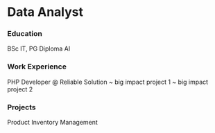 # Data Analyst

### Education
BSc IT, PG Diploma AI

### Work Experience
PHP Developer @ Reliable Solution
~ big impact project 1
~ big impact project 2

### Projects
Product Inventory Management
